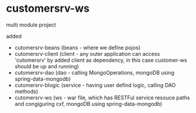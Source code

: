 # customersrv-ws
multi module project


added 

- cutomersrv-beans (beans - where we define pojos)
- cutomersrv-client (client - any outer application can access 'cutomersrv' by added client as dependency, in this case customer-ws should be up and running)
- cutomersrv-dao (dao - calling MongoOperations, mongoDB using spring-data-mongodb)
- cutomersrv-blogic (service - having user defind logic, calling DAO methods)
- cutomersrv-ws (ws - war file, which has RESTFul service resouce paths and congiguring cxf, mongoDB using spring-data-mongodb)
